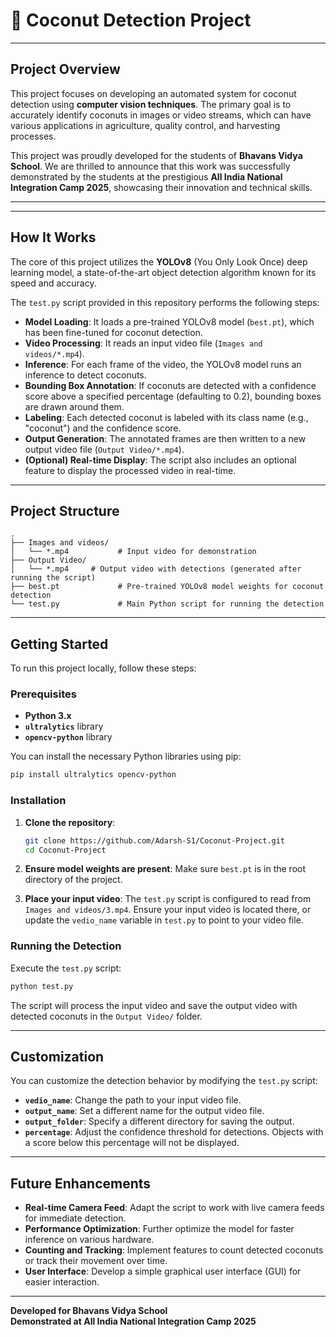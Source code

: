 # 🥥 Coconut Detection Project

-----

## Project Overview

This project focuses on developing an automated system for coconut detection using **computer vision techniques**. The primary goal is to accurately identify coconuts in images or video streams, which can have various applications in agriculture, quality control, and harvesting processes.

This project was proudly developed for the students of **Bhavans Vidya School**. We are thrilled to announce that this work was successfully demonstrated by the students at the prestigious **All India National Integration Camp 2025**, showcasing their innovation and technical skills.

-----





-----

## How It Works

The core of this project utilizes the **YOLOv8** (You Only Look Once) deep learning model, a state-of-the-art object detection algorithm known for its speed and accuracy.

The `test.py` script provided in this repository performs the following steps:

  * **Model Loading**: It loads a pre-trained YOLOv8 model (`best.pt`), which has been fine-tuned for coconut detection.
  * **Video Processing**: It reads an input video file (`Images and videos/*.mp4`).
  * **Inference**: For each frame of the video, the YOLOv8 model runs an inference to detect coconuts.
  * **Bounding Box Annotation**: If coconuts are detected with a confidence score above a specified percentage (defaulting to 0.2), bounding boxes are drawn around them.
  * **Labeling**: Each detected coconut is labeled with its class name (e.g., "coconut") and the confidence score.
  * **Output Generation**: The annotated frames are then written to a new output video file (`Output Video/*.mp4`).
  * **(Optional) Real-time Display**: The script also includes an optional feature to display the processed video in real-time.

-----

## Project Structure

```
.
├── Images and videos/
│   └── *.mp4           # Input video for demonstration
├── Output Video/
│   └── *.mp4     # Output video with detections (generated after running the script)
├── best.pt             # Pre-trained YOLOv8 model weights for coconut detection
└── test.py             # Main Python script for running the detection
```

-----

## Getting Started

To run this project locally, follow these steps:

### Prerequisites

  * **Python 3.x**
  * **`ultralytics`** library
  * **`opencv-python`** library

You can install the necessary Python libraries using pip:

```bash
pip install ultralytics opencv-python
```

### Installation

1.  **Clone the repository**:

    ```bash
    git clone https://github.com/Adarsh-S1/Coconut-Project.git
    cd Coconut-Project
    ```

2.  **Ensure model weights are present**: Make sure `best.pt` is in the root directory of the project.

3.  **Place your input video**: The `test.py` script is configured to read from `Images and videos/3.mp4`. Ensure your input video is located there, or update the `vedio_name` variable in `test.py` to point to your video file.

### Running the Detection

Execute the `test.py` script:

```bash
python test.py
```

The script will process the input video and save the output video with detected coconuts in the `Output Video/` folder.

-----

## Customization

You can customize the detection behavior by modifying the `test.py` script:

  * **`vedio_name`**: Change the path to your input video file.
  * **`output_name`**: Set a different name for the output video file.
  * **`output_folder`**: Specify a different directory for saving the output.
  * **`percentage`**: Adjust the confidence threshold for detections. Objects with a score below this percentage will not be displayed.

-----

## Future Enhancements

  * **Real-time Camera Feed**: Adapt the script to work with live camera feeds for immediate detection.
  * **Performance Optimization**: Further optimize the model for faster inference on various hardware.
  * **Counting and Tracking**: Implement features to count detected coconuts or track their movement over time.
  * **User Interface**: Develop a simple graphical user interface (GUI) for easier interaction.

-----

**Developed for Bhavans Vidya School** <br />
**Demonstrated at All India National Integration Camp 2025**